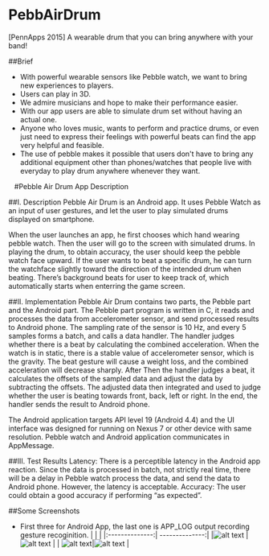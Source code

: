 # PebbAirDrum
[PennApps 2015] A wearable drum that you can bring anywhere with your band!

##Brief
 - With powerful wearable sensors like Pebble watch, we want to bring new experiences to players.
 - Users can play in 3D.
 - We admire musicians and hope to make their performance easier.
 - With our app users are able to simulate drum set without having an actual one. 
 - Anyone who loves music, wants to perform and practice drums, or even just need to express their feelings with powerful beats can find the app very helpful and feasible. 
 - The use of pebble makes it possible that users don't have to bring any additional equipment other than phones/watches that people live with everyday to play drum anywhere whenever they want. 

  
#Pebble Air Drum App Description

##I. Description
Pebble Air Drum is an Android app. It uses Pebble Watch as an input of user gestures, and let the user to play simulated drums displayed on smartphone.

When the user launches an app, he first chooses which hand wearing pebble watch. Then the user will go to the screen with simulated drums. 
In playing the drum, to obtain accuracy, the user should keep the pebble watch face upward. If the user wants to beat a specific drum, he can turn the watchface slightly toward the direction of the intended drum when beating.
There’s background beats for user to keep track of, which automatically starts when enterring the game screen.

##II. Implementation
Pebble Air Drum contains two parts, the Pebble part and the Android part.
The Pebble part program is written in C, it reads and processes the data from accelerometer sensor, and send processed results to Android phone. The sampling rate of the sensor is 10 Hz, and every 5 samples forms a batch, and calls a data handler. The handler judges whether there is a beat by calculating the combined acceleration. When the watch is in static, there is a stable value of accelerometer sensor, which is the gravity. The beat gesture will cause a weight loss, and the combined acceleration will decrease sharply. After Then the handler judges a beat, it calculates the offsets of the sampled data and adjust the data by subtracting the offsets. The adjusted data then integrated and used to judge whether the user is beating towards front, back, left or right. In the end, the handler sends the result to Android phone.

The Android application targets API level 19 (Android 4.4) and the UI interface was designed for running on Nexus 7 or other device with same resolution. Pebble watch and Android application communicates in AppMessage. 

##III. Test Results
Latency:
There is a perceptible latency in the Android app reaction. Since the data is processed in batch, not strictly real time, there will be a delay in Pebble watch process the data, and send the data to Android phone. However, the latency is acceptable.
Accuracy:
The user could obtain a good accuracy if performing “as expected”.

##Some Screenshots

* First three for Android App, the last one is APP_LOG output recording gesture recoginition.
|                |                |
|:--------------:| --------------:|
|![alt text][p1] |![alt text][p2] |
| ![alt text][p3]|![alt text][p4] |

[p1]: https://github.com/snugglelamb/PebbAirDrum/blob/master/screenshots/p0.png "p1"
[p2]: https://github.com/snugglelamb/PebbAirDrum/blob/master/screenshots/p1.png "p2"
[p3]: https://github.com/snugglelamb/PebbAirDrum/blob/master/screenshots/p2.png "p3"
[p4]: https://github.com/snugglelamb/PebbAirDrum/blob/master/screenshots/p3.png "p4"
